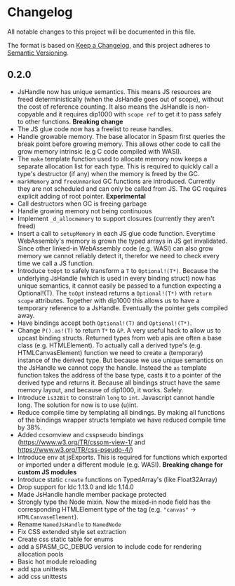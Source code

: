 # Changelog
All notable changes to this project will be documented in this file.

The format is based on [Keep a Changelog](https://keepachangelog.com/en/1.0.0/),
and this project adheres to [Semantic Versioning](https://semver.org/spec/v2.0.0.html).

## 0.2.0

- JsHandle now has unique semantics. This means JS resources are freed deterministically (when the JsHandle goes out of scope), without the cost of reference counting. It also means the JsHandle is non-copyable and it requires dip1000 with `scope ref` to get it to pass safely to other functions. **Breaking change**
- The JS glue code now has a freelist to reuse handles.
- Handle growable memory. The base allocator in Spasm first queries the break point before growing memory. This allows other code to call the grow memory intrinsic (e.g C code compiled with WASI).
- The `make` template function used to allocate memory now keeps a separate allocation list for each type. This is required to quickly call a type's destructor (if any) when the memory is freed by the GC. 
- `markMemory` and `freeUnmarked` GC functions are introduced. Currently they are not scheduled and can only be called from JS. The GC requires explicit adding of root pointer. **Experimental** 
- Call destructors when GC is freeing garbage
- Handle growing memory not being continuous
- Implement `_d_allocmemory` to support closures (currently they aren't freed)
- Insert a call to `setupMemory` in each JS glue code function. Everytime WebAssembly's memory is grown the typed arrays in JS get invalidated. Since other linked-in WebAssembly code (e.g. WASI) can also grow memory we cannot reliably detect it, therefor we need to check every time we call a JS function.
- Introduce `toOpt` to safely transform a `T` to `Optional!(T*)`. Because the underlying JsHandle (which is used in every binding struct) now has unique semantics, it cannot easily be passed to a function expecting a Optional!(T). The `toOpt` instead returns a `Optional!(T*)` with `return scope` attributes. Together with dip1000 this allows us to have a temporary reference to a JsHandle. Eventually the pointer gets compiled away.
- Have bindings accept both `Optional!(T)` and `Optional!(T*)`.
- Change `P().as!(T)` to return `T*` to `&P`. A very useful hack to allow us to upcast binding structs. Returned types from web apis are often a base class (e.g. HTMLElement). To actually call a derived type's (e.g. HTMLCanvasElement) function we need to create a (temporary) instance of the derived type. But because we use unique semantics on the JsHandle we cannot copy the handle. Instead the `as` template function takes the address of the base type, casts it to a pointer of the derived type and returns it. Because all bindings struct have the same memory layout, and because of dip1000, it works. Safely.
- Introduce `is32Bit` to constrain `long` to `int`. Javascript cannot handle long. The solution for now is to use (u)int.
- Reduce compile time by templating all bindings. By making all functions of the bindings wrapper structs template we have reduced compile time by 38%.
- Added ccsomview and csspseudo bindings (https://www.w3.org/TR/cssom-view-1/ and https://www.w3.org/TR/css-pseudo-4/)
- Introduce env at jsExports. This is required for functions which exported or imported under a different module (e.g. WASI). **Breaking change for custom JS modules**
- Introduce static `create` functions on TypedArray's (like Float32Array)
- Drop support for ldc 1.13.0 and ldc 1.14.0
- Made JsHandle handle member package protected
- Strongly type the Node mixin. Now the mixed-in node field has the corresponding HTMLElement type of the tag (e.g. `"canvas"` -> `HTMLCanvaseElement`).
- Rename `NamedJsHandle` to `NamedNode`
- Fix CSS extended style set extraction
- Create css static table for enums
- add a SPASM_GC_DEBUG version to include code for rendering allocation pools
- Basic hot module reloading
- add spa unittests
- add css unittests
